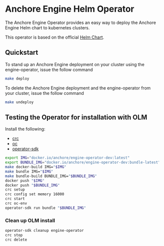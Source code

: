 # Anchore Engine Helm Operator

The Anchore Engine Operator provides an easy way to deploy the Anchore Engine Helm chart to kubernetes clusters.

This operator is based on the official [Helm Chart](https://github.com/anchore/anchore-charts/tree/master/stable/anchore-engine).

## Quickstart

To stand up an Anchore Engine deployment on your cluster using the engine-operator, issue the follow command

```bash
make deploy
```

To delete the Anchore Engine deployment and the engine-operator from your cluster, issue the follow command

```bash
make undeploy
```

## Testing the Operator for installation with OLM

Install the following:

* [crc](https://code-ready.github.io/crc/)
* [oc](https://docs.openshift.com/container-platform/4.6/cli_reference/openshift_cli/getting-started-cli.html#installing-openshift-cli)
* [operator-sdk](https://sdk.operatorframework.io/docs/installation/)

```bash
export IMG="docker.io/anchore/engine-operator-dev:latest"
export BUNDLE_IMG="docker.io/anchore/engine-operator-dev:bundle-latest"
make docker-build IMG="$IMG"
make bundle IMG="$IMG"
make bundle-build BUNDLE_IMG="$BUNDLE_IMG"
docker push "$IMG"
docker push "$BUNDLE_IMG"
crc setup
crc config set memory 16000
crc start
crc oc-env
operator-sdk run bundle "$BUNDLE_IMG"
```

### Clean up OLM install

```bash
operator-sdk cleanup engine-operator
crc stop
crc delete
```
